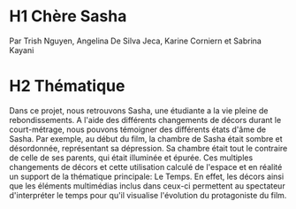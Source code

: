 # H1 Chère Sasha
Par Trish Nguyen, Angelina De Silva Jeca, Karine Corniern et Sabrina Kayani

# H2 Thématique
Dans ce projet, nous retrouvons Sasha, une étudiante a la vie pleine de rebondissements. A l'aide des différents changements de décors durant le court-métrage, nous pouvons témoigner des différents états d'âme de Sasha. Par exemple, au début du film, la chambre de Sasha était sombre et désordonnée, représentant sa dépression. Sa chambre était tout le contraire de celle de ses parents, qui était illuminée et épurée. Ces multiples changements de décors et cette utilisation calculé de l'espace et en réalité un support de la thématique principale: Le Temps. En effet, les décors ainsi que les éléments multimédias inclus dans ceux-ci permettent au spectateur d'interpréter le temps pour qu'il visualise l'évolution du protagoniste du film.

